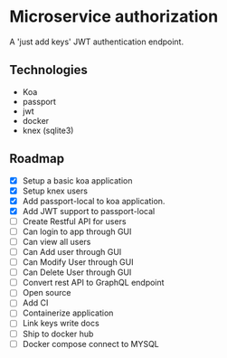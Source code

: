 # Microservice authorization
A 'just add keys' JWT authentication endpoint.

## Technologies
- Koa
- passport
- jwt
- docker
- knex (sqlite3)

## Roadmap
- [x] Setup a basic koa application
- [x] Setup knex users 
- [x] Add passport-local to koa application.
- [x] Add JWT support to passport-local
- [ ] Create Restful API for users
- [ ] Can login to app through GUI
- [ ] Can view all users
- [ ] Can Add user through GUI
- [ ] Can Modify User through GUI
- [ ] Can Delete User through GUI
- [ ] Convert rest API to GraphQL endpoint
- [ ] Open source
- [ ] Add CI 
- [ ] Containerize application
- [ ] Link keys write docs
- [ ] Ship to docker hub
- [ ] Docker compose connect to MYSQL
